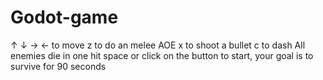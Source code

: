 # Godot-game
 ↑ ↓ → ← to move
 z to do an melee AOE
 x to shoot a bullet
 c to dash
 All enemies die in one hit
 space or click on the button to start, your goal is to survive for 90 seconds
